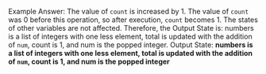Example Answer:
The value of `count` is increased by 1. The value of `count` was 0 before this operation, so after execution, `count` becomes 1. The states of other variables are not affected. Therefore, the Output State is: numbers is a list of integers with one less element, total is updated with the addition of `num`, count is 1, and num is the popped integer.
Output State: **numbers is a list of integers with one less element, total is updated with the addition of `num`, count is 1, and num is the popped integer**